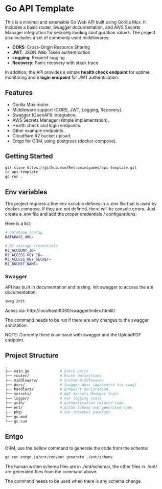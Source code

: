 # Go API Template

This is a minimal and extensible Go Web API built using Gorilla Mux. It includes a basic router, Swagger documentation, and AWS Secrets Manager integration for securely loading configuration values. The project also includes a set of commonly used middlewares:

- **CORS**: Cross-Origin Resource Sharing  
- **JWT**: JSON Web Token authentication  
- **Logging**: Request logging  
- **Recovery**: Panic recovery with stack trace  

In addition, the API provides a simple **health check endpoint** for uptime monitoring and a **login endpoint** for JWT authentication.

## Features

- Gorilla Mux router.
- Middleware support (CORS, JWT, Logging, Recovery).
- Swagger (OpenAPI) integration.
- AWS Secrets Manager (simple implementation). 
- Health check and login endpoints.
- Other example endpoints. 
- Cloudflare R2 bucket upload.
- Entgo for ORM, using postgress (docker-compose).

## Getting Started

```bash
git clone https://github.com/Retromindgames/api-template.git
cd api-template
go run .
```

## Env variables

The project requires a few env variable defines in a .env file that is used by docker-compose.
If they are not defined, there will be console errors.
Just create a .env file and add the proper credentials / configurations.

Here is a list:

```bash
# Database config
DATABASE_URL=

# R2 storage credentials
R2_ACCOUNT_ID=
R2_ACCESS_KEY_ID=
R2_ACCESS_KEY_SECRET=
R2_BUCKET_NAME=
```

### Swagger

API has built in documentation and testing. 
Init swagger to access the api documentation:

```bash
swag init
```
Acess via: http://localhost:8080/swagger/index.html#/

The command needs to be run if there are any changes to the swagger annotation.

NOTE: Currently there is an issue with swagger and the UploadPDF endpoint.

## Project Structure


```bash
.
├── main.go              # Entry point
├── router/              # Route definitions
├── middleware/          # Custom middlewares
├── docs/                # Swagger docs (generated via swag)
├── handlers/            # Endpoint declaration.
├── secrets/             # AWS Secrets Manager logic
├── logger/              # For logging tools
├── auth/                # Authentication related code.
├── ent/                 # EntGo schema and generated code.
├── pkg/                 # For internal packages
├── go.mod
└── go.sum
```

## Entgo

ORM, use the bellow command to generate the code from the schema:

```bash
go run entgo.io/ent/cmd/ent generate ./ent/schema
```

The human writen schema files are in ./ent/schema/, the other files in ./ent/ are generated files from the command above.

The command needs to be used when there is any schema change.

